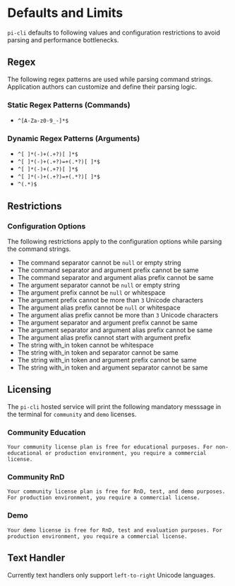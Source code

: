 # Defaults and Limits

`pi-cli` defaults to following values and configuration restrictions to avoid parsing and performance bottlenecks.

## Regex

The following regex patterns are used while parsing command strings. Application authors can customize and define their parsing logic.

### Static Regex Patterns (Commands)

- `^[A-Za-z0-9_-]*$`

### Dynamic Regex Patterns (Arguments)

- `^[ ]*(-)+(.+?)[ ]*$`
- `^[ ]*(-)+(.+?)=+(.*?)[ ]*$`
- `^[ ]*(-)+(.+?)[ ]*$`
- `^[ ]*(-)+(.+?)=+(.*?)[ ]*$`
- `^(.*)$`
 
## Restrictions

### Configuration Options

The following restrictions apply to the configuration options while parsing the command strings.

- The command separator cannot be `null` or empty string
- The command separator and argument prefix cannot be same
- The command separator and argument alias prefix cannot be same
- The argument separator cannot be `null` or empty string
- The argument prefix cannot be `null` or whitespace
- The argument prefix cannot be more than `3` Unicode characters
- The argument alias prefix cannot be `null` or whitespace
- The argument alias prefix cannot be more than `3` Unicode characters
- The argument separator and argument prefix cannot be same
- The argument separator and argument alias prefix cannot be same
- The argument alias prefix cannot start with argument prefix
- The string with_in token cannot be whitespace
- The string with_in token and separator cannot be same
- The string with_in token and argument prefix cannot be same
- The string with_in token and argument separator cannot be same


## Licensing

The `pi-cli` hosted service will print the following mandatory messsage in the terminal for `community` and `demo` licenses.

### Community Education
```
Your community license plan is free for educational purposes. For non-educational or production environment, you require a commercial license.
```

### Community RnD
```
Your community license plan is free for RnD, test, and demo purposes. For production environment, you require a commercial license.
```

### Demo
```
Your demo license is free for RnD, test and evaluation purposes. For production environment, you require a commercial license.
```

## Text Handler

Currently text handlers only support `left-to-right` Unicode languages.
